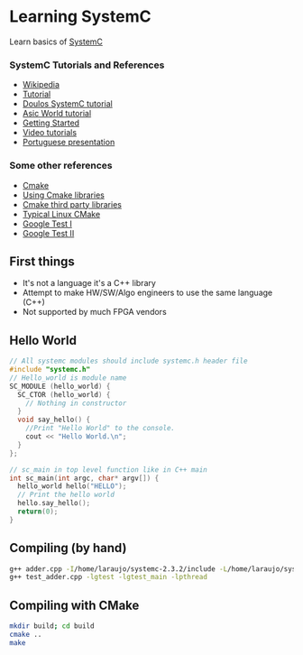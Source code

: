 # Learning SystemC
Learn basics of [SystemC](http://www.accellera.org/downloads/standards/systemc)

### SystemC Tutorials and References
* [Wikipedia](https://en.wikipedia.org/wiki/SystemC)
* [Tutorial](http://www.es.ele.tue.nl/~heco/courses/ProcDesign/systemc_1_tutorial.pdf)
* [Doulos SystemC tutorial](https://www.doulos.com/knowhow/systemc/tutorial/)
* [Asic World tutorial](http://www.asic-world.com/systemc/tutorial.html)
* [Getting Started](http://www.electrobucket.com/systemc/getting-started-with-systemc)
* [Video tutorials](https://www.youtube.com/watch?v=NCFxBGLB5xs)
* [Portuguese presentation](http://slideplayer.com.br/slide/359173/)

### Some other references
* [Cmake](https://mirkokiefer.com/cmake-by-example-f95eb47d45b1)
* [Using Cmake libraries](https://coderwall.com/p/y3zzbq/use-cmake-enabled-libraries-in-your-cmake-project)
* [Cmake third party libraries](https://www.selectiveintellect.net/blog/2016/7/29/using-cmake-to-add-third-party-libraries-to-your-project-1)
* [Typical Linux CMake](http://kaizou.org/2014/11/typical-cmake-project/)
* [Google Test I](http://www.yolinux.com/TUTORIALS/Cpp-GoogleTest.html)
* [Google Test II](https://www.eriksmistad.no/getting-started-with-google-test-on-ubuntu/)


## First things
* It's not a language it's a C++ library
* Attempt to make HW/SW/Algo engineers to use the same language (C++)
* Not supported by much FPGA vendors

## Hello World
```C++
// All systemc modules should include systemc.h header file
#include "systemc.h"
// Hello_world is module name
SC_MODULE (hello_world) {
  SC_CTOR (hello_world) {
    // Nothing in constructor 
  }
  void say_hello() {
    //Print "Hello World" to the console.
    cout << "Hello World.\n";
  }
};

// sc_main in top level function like in C++ main
int sc_main(int argc, char* argv[]) {
  hello_world hello("HELLO");
  // Print the hello world
  hello.say_hello();
  return(0);
}
```
## Compiling (by hand)
```bash
g++ adder.cpp -I/home/laraujo/systemc-2.3.2/include -L/home/laraujo/systemc-2.3.2/lib-linux64 -lsystemc
g++ test_adder.cpp -lgtest -lgtest_main -lpthread
```
## Compiling with CMake
```bash
mkdir build; cd build
cmake ..
make
```
